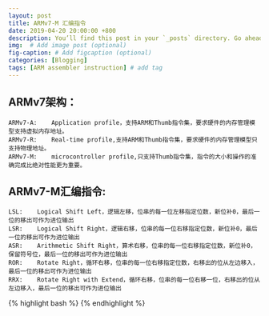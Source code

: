 ```yaml
---
layout: post
title: ARMv7-M 汇编指令
date: 2019-04-20 20:00:00 +800
description: You’ll find this post in your `_posts` directory. Go ahead and edit it and re-build the site to see your changes. # Add post description (optional)
img:  # Add image post (optional)
fig-caption: # Add figcaption (optional)
categories: [Blogging]
tags: [ARM assembler instruction] # add tag
---
```


## ARMv7架构：
    ARMv7-A:    Application profile，支持ARM和Thumb指令集，要求硬件的内存管理模型支持虚拟内存地址。
    ARMv7-R:    Real-time profile,支持ARM和Thumb指令集，要求硬件的内存管理模型只支持物理地址。
    ARMv7-M:    microcontroller profile,只支持Thumb指令集，指令的大小和操作的准确完成比绝对性能更为重要。

## ARMv7-M汇编指令:
    LSL:    Logical Shift Left，逻辑左移，位串的每一位左移指定位数，新位补0，最后一位的移出可作为进位输出
    LSR:    Logical Shift Right，逻辑右移，位串的每一位右移指定位数，新位补0，最后一位的移出可作为进位输出
    ASR:    Arithmetic Shift Right，算术右移，位串的每一位右移指定位数，新位补0，保留符号位，最后一位的移出可作为进位输出
    ROR:    Rotate Right，循环右移，位串的每一位右移指定位数，右移出的位从左边移入，最后一位的移出可作为进位输出
    RRX:    Rotate Right with Extend，循环右移，位串的每一位右移一位，右移出的位从左边移入，最后一位的移出可作为进位输出
{% highlight bash %}
{% endhighlight %}
